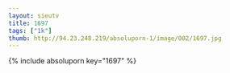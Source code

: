 ```yaml
--- 
layout: sieutv
title: 1697
tags: ["1k"]
thumb: http://94.23.248.219/absoluporn-1/image/002/1697.jpg
---
```

{% include absoluporn key="1697" %} 
